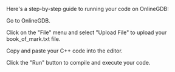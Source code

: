 Here's a step-by-step guide to running your code on OnlineGDB:

Go to OnlineGDB.

Click on the "File" menu and select "Upload File" to upload your book_of_mark.txt file.

Copy and paste your C++ code into the editor.

Click the "Run" button to compile and execute your code.
